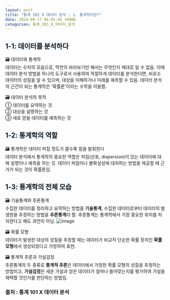 ```yaml
---
layout: post
title: "통계 101 X 데이터 분석 : 1. 통계학이란?"
date: 2024-09-17 04:01:45 +0900
categories: 통계_101_X_데이터_분석
---
```

## <span style= 'background-color: #f1f8ff'>1-1: 데이터를 분석하다
🗃️ 데이터와 통계학\
데이터는 수치의 모음으로, 막연히 바라보기만 해서는 무엇인지 제대로 알 수 없음. 이때 데이터 분석 방법을 하나의 도구로서 사용하여 적절하게 데이터를 분석한다면, 비로소 데이터의 성질을 알 수 있으며, 대상을 이해하거나 미래를 예측할 수 있음. 데이터 분석의 근간이 되는 통계학은 '확률론'이라는 수학을 이용함.

🗃️ 데이터 분석의 목적\
➀ 데이터를 요약하는 것\
➁ 대상을 설명하는 것\
➂ 새로 얻을 데이터를 예측하는 것

## <span style= 'background-color: #f1f8ff'>1-2: 통계학의 역할
🗃️ 통계학은 데이터 퍼짐 정도가 클수록 힘을 발휘한다\
데이터 분석에서 통계학의 중요한 역할은 퍼짐(산포, dispersion)이 있는 데이터에 대해 설명이나 예측을 하는 것. 데이터 퍼짐이나 불확실성에 대처하는 방법을 제공할 때 근거가 되는 것이 확률론임.

## <span style= 'background-color: #f1f8ff'>1-3: 통계학의 전체 모습
🗃️ 기술통계와 추론통계\
수집한 데이터를 정리하고 요약하는 방법을 **기술통계**, 수집한 데이터로부터 데이터의 발생원을 추정하는 방법을 **추론통계**라 함. 추론통계는 통계학에서 가장 중요한 위치를 차지한다고 해도 과언이 아님.
![image](https://github.com/user-attachments/assets/676520c6-50cf-49a7-8b41-b825d515f66e)

🗃️ 확률 모형\
데이터가 발생한 대상의 성질을 추정할 때는 데이터가 비교적 단순한 확률 장치인 **확률 모형**에서 생성되었다고 가정하여 표현.

🗃️ 통계적 추론과 가설검정\
추론통계의 두 종류로 **통계적 추론**은 데이터에서 가정한 확률 모형의 성질을 추정하는 방법이고, **가설검정**은 세운 가설과 얻은 데이터가 얼마나 들어맞는지를 평가하여 가설을 채택할 것인가를 판단하는 방법임.


### 출처 : 통계 101 X 데이터 분석